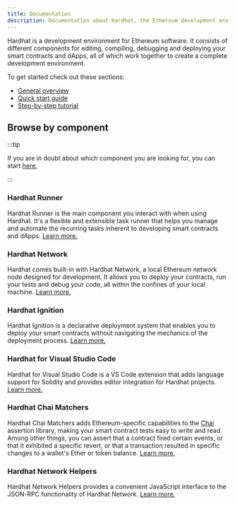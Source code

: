 ```yaml
---
title: Documentation
description: Documentation about Hardhat, the Ethereum development environment
---
```


Hardhat is a development environment for Ethereum software. It consists of different components for editing, compiling, debugging and deploying your smart contracts and dApps, all of which work together to create a complete development environment.

To get started check out these sections:

- [General overview](/hardhat-runner)
- [Quick start guide](/hardhat-runner/docs/getting-started/index.md#quick-start)
- [Step-by-step tutorial](/tutorial)

## Browse by component

:::tip

If you are in doubt about which component you are looking for, you can start [here.](/hardhat-runner)

:::

### Hardhat Runner

Hardhat Runner is the main component you interact with when using Hardhat. It's a flexible and extensible task runner that helps you manage and automate the recurring tasks inherent to developing smart contracts and dApps. [Learn more.](/hardhat-runner)

### Hardhat Network

Hardhat comes built-in with Hardhat Network, a local Ethereum network node designed for development. It allows you to deploy your contracts, run your tests and debug your code, all within the confines of your local machine. [Learn more.](/hardhat-network)

### Hardhat Ignition

Hardhat Ignition is a declarative deployment system that enables you to deploy your smart contracts without navigating the mechanics of the deployment process. [Learn more.](/ignition)

### Hardhat for Visual Studio Code

Hardhat for Visual Studio Code is a VS Code extension that adds language support for Solidity and provides editor integration for Hardhat projects. [Learn more.](/hardhat-vscode)

### Hardhat Chai Matchers

Hardhat Chai Matchers adds Ethereum-specific capabilities to the [Chai](https://www.chaijs.com/) assertion library, making your smart contract tests easy to write and read. Among other things, you can assert that a contract fired certain events, or that it exhibited a specific revert, or that a transaction resulted in specific changes to a wallet's Ether or token balance. [Learn more.](/hardhat-chai-matchers)

### Hardhat Network Helpers

Hardhat Network Helpers provides a convenient JavaScript interface to the JSON-RPC functionality of Hardhat Network. [Learn more.](/hardhat-network-helpers)
